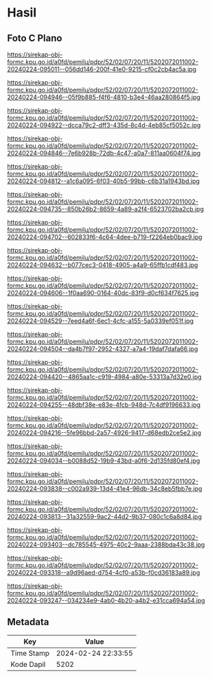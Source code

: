 # Hasil

## Foto C Plano

https://sirekap-obj-formc.kpu.go.id/a0fd/pemilu/pdpr/52/02/07/20/11/5202072011002-20240224-095011--056dd146-200f-41e0-9215-cf0c2cb4ac5a.jpg

https://sirekap-obj-formc.kpu.go.id/a0fd/pemilu/pdpr/52/02/07/20/11/5202072011002-20240224-094946--05f9b885-f4f6-4810-b3e4-46aa280864f5.jpg

https://sirekap-obj-formc.kpu.go.id/a0fd/pemilu/pdpr/52/02/07/20/11/5202072011002-20240224-094922--dcca79c2-dff3-435d-8c4d-4eb85cf5052c.jpg

https://sirekap-obj-formc.kpu.go.id/a0fd/pemilu/pdpr/52/02/07/20/11/5202072011002-20240224-094846--7e6b928b-72db-4c47-a0a7-811aa0604f74.jpg

https://sirekap-obj-formc.kpu.go.id/a0fd/pemilu/pdpr/52/02/07/20/11/5202072011002-20240224-094812--a1c6a095-6f03-40b5-99bb-c6b31a1943bd.jpg

https://sirekap-obj-formc.kpu.go.id/a0fd/pemilu/pdpr/52/02/07/20/11/5202072011002-20240224-094735--850b26b2-8659-4a89-a2f4-6523702ba2cb.jpg

https://sirekap-obj-formc.kpu.go.id/a0fd/pemilu/pdpr/52/02/07/20/11/5202072011002-20240224-094702--602833f6-4c64-4dee-b719-f2264eb0bac9.jpg

https://sirekap-obj-formc.kpu.go.id/a0fd/pemilu/pdpr/52/02/07/20/11/5202072011002-20240224-094632--b077cec3-0418-4905-a4a9-65ffb1cdf483.jpg

https://sirekap-obj-formc.kpu.go.id/a0fd/pemilu/pdpr/52/02/07/20/11/5202072011002-20240224-094606--1f0aa690-0164-40dc-83f9-d0cf634f7625.jpg

https://sirekap-obj-formc.kpu.go.id/a0fd/pemilu/pdpr/52/02/07/20/11/5202072011002-20240224-094529--7eed4a6f-6ec1-4cfc-a155-5a0339ef051f.jpg

https://sirekap-obj-formc.kpu.go.id/a0fd/pemilu/pdpr/52/02/07/20/11/5202072011002-20240224-094504--da4b7f97-2952-4327-a7a4-19daf7dafa66.jpg

https://sirekap-obj-formc.kpu.go.id/a0fd/pemilu/pdpr/52/02/07/20/11/5202072011002-20240224-094420--4865aa1c-c919-4984-a80e-53313a7d32e0.jpg

https://sirekap-obj-formc.kpu.go.id/a0fd/pemilu/pdpr/52/02/07/20/11/5202072011002-20240224-094255--48dbf38e-e83e-4fcb-948d-7c4df9196633.jpg

https://sirekap-obj-formc.kpu.go.id/a0fd/pemilu/pdpr/52/02/07/20/11/5202072011002-20240224-094216--5fe96bbd-2a57-4926-9417-d68edb2ce5e2.jpg

https://sirekap-obj-formc.kpu.go.id/a0fd/pemilu/pdpr/52/02/07/20/11/5202072011002-20240224-094034--b0088d52-19b9-43bd-a0f6-2d135fd80ef4.jpg

https://sirekap-obj-formc.kpu.go.id/a0fd/pemilu/pdpr/52/02/07/20/11/5202072011002-20240224-093838--c002a939-13d4-41e4-96db-34c8eb5fbb7e.jpg

https://sirekap-obj-formc.kpu.go.id/a0fd/pemilu/pdpr/52/02/07/20/11/5202072011002-20240224-093813--31a32559-9ac2-44d2-9b37-080c1c6a8d84.jpg

https://sirekap-obj-formc.kpu.go.id/a0fd/pemilu/pdpr/52/02/07/20/11/5202072011002-20240224-093403--dc785545-4975-40c2-9aaa-2388bda43c38.jpg

https://sirekap-obj-formc.kpu.go.id/a0fd/pemilu/pdpr/52/02/07/20/11/5202072011002-20240224-093318--a9d96aed-d754-4cf0-a53b-f0cd36183a89.jpg

https://sirekap-obj-formc.kpu.go.id/a0fd/pemilu/pdpr/52/02/07/20/11/5202072011002-20240224-093247--034234e9-4ab0-4b20-a4b2-e31cca694a54.jpg


## Metadata

| Key        | Value               |
| ---------- | ------------------- |
| Time Stamp | 2024-02-24 22:33:55 |
| Kode Dapil | 5202                |



